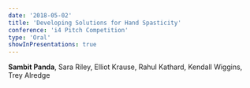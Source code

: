 ```yaml
---
date: '2018-05-02'
title: 'Developing Solutions for Hand Spasticity'
conference: 'i4 Pitch Competition'
type: 'Oral'
showInPresentations: true
---
```


**Sambit Panda**, Sara Riley, Elliot Krause, Rahul Kathard, Kendall Wiggins, Trey Alredge
